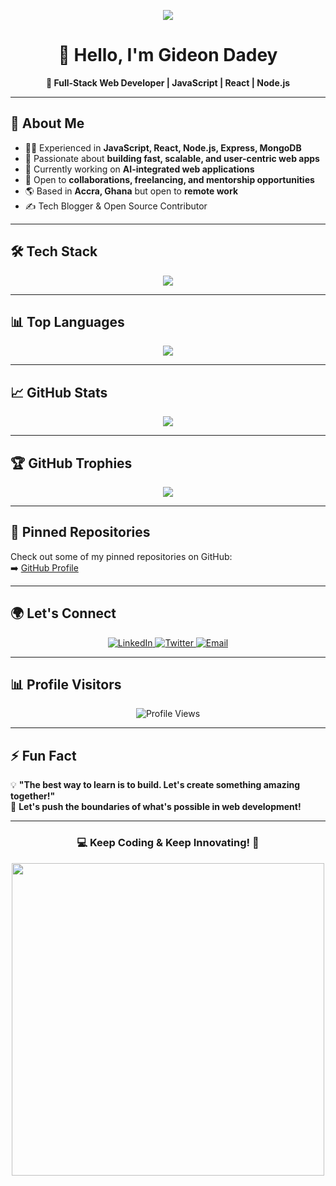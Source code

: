 <!-- Profile Banner -->
<p align="center">
  <img src="https://readme-typing-svg.herokuapp.com?font=Fira+Code&pause=500&color=38C2FF&center=true&vCenter=true&width=435&lines=Full-Stack+Developer;React+|+Node.js+|+JavaScript;Passionate+About+Scalable+Web+Apps;Let's+Build+Something+Awesome!" />
</p>

<h1 align="center">👋 Hello, I'm Gideon Dadey </h1>

<p align="center">
  <strong>🚀 Full-Stack Web Developer | JavaScript | React | Node.js</strong>
</p>

---

## 📌 **About Me**
- 👨‍💻 Experienced in **JavaScript, React, Node.js, Express, MongoDB**
- 🚀 Passionate about **building fast, scalable, and user-centric web apps**
- 🔭 Currently working on **AI-integrated web applications**
- 🎯 Open to **collaborations, freelancing, and mentorship opportunities**
- 🌎 Based in **Accra, Ghana** but open to **remote work**
- ✍️ Tech Blogger & Open Source Contributor

---

## 🛠️ **Tech Stack**
<p align="center">
  <img src="https://skillicons.dev/icons?i=js,ts,react,nextjs,nodejs,express,mongodb,postgresql,docker,aws,git,figma" />
</p>

---

## 📊 **Top Languages**
<p align="center">
  <picture>
    <source srcset="https://github-readme-stats.vercel.app/api/top-langs/?username=gideondadey22&layout=compact&langs_count=10&theme=tokyonight&cache_seconds=7200" media="(prefers-color-scheme: dark)" />
    <source srcset="https://github-readme-stats.vercel.app/api/top-langs/?username=gideondadey22&layout=compact&langs_count=10&theme=default&cache_seconds=7200" media="(prefers-color-scheme: light)" />
    <img src="https://github-readme-stats.vercel.app/api/top-langs/?username=gideondadey22&layout=compact&langs_count=10&theme=default&cache_seconds=7200" />
  </picture>
</p>

---

## 📈 **GitHub Stats**
<p align="center">
  <picture>
    <source srcset="https://github-profile-summary-cards.vercel.app/api/cards/profile-details?username=gideondadey22&theme=github_dark" media="(prefers-color-scheme: dark)" />
    <source srcset="https://github-profile-summary-cards.vercel.app/api/cards/profile-details?username=gideondadey22&theme=default" media="(prefers-color-scheme: light)" />
    <img src="https://github-profile-summary-cards.vercel.app/api/cards/profile-details?username=gideondadey22&theme=default" />
  </picture>
</p>

---

## 🏆 **GitHub Trophies**
<p align="center">
  <picture>
    <source srcset="https://github-profile-trophy.vercel.app/?username=gideondadey22&theme=radical&margin-w=15&margin-h=15" media="(prefers-color-scheme: dark)" />
    <source srcset="https://github-profile-trophy.vercel.app/?username=gideondadey22&theme=flat&margin-w=15&margin-h=15" media="(prefers-color-scheme: light)" />
    <img src="https://github-profile-trophy.vercel.app/?username=gideondadey22&theme=flat&margin-w=15&margin-h=15" />
  </picture>
</p>

---

## 📌 **Pinned Repositories**
Check out some of my pinned repositories on GitHub:  
➡️ [GitHub Profile](https://github.com/gideondadey22?tab=repositories)

---

## 🌍 **Let's Connect**
<p align="center">
  <a href="https://www.linkedin.com/in/gideon-dadey-263128182/" target="_blank">
    <img src="https://img.shields.io/badge/LinkedIn-0A66C2?style=for-the-badge&logo=linkedin&logoColor=white" alt="LinkedIn">
  </a>
  <a href="https://twitter.com/cannymirah" target="_blank">
    <img src="https://img.shields.io/badge/Twitter-1DA1F2?style=for-the-badge&logo=twitter&logoColor=white" alt="Twitter">
  </a>
  <a href="mailto:your.email@example.com">
    <img src="https://img.shields.io/badge/Email-D14836?style=for-the-badge&logo=gmail&logoColor=white" alt="Email">
  </a>
</p>

---

## 📊 **Profile Visitors**
<p align="center">
  <img src="https://komarev.com/ghpvc/?username=Cannymirah22&color=blue" alt="Profile Views" />
</p>

---

## ⚡ **Fun Fact**
💡 **"The best way to learn is to build. Let's create something amazing together!"**  
🚀 **Let's push the boundaries of what's possible in web development!**

---

<h3 align="center">💻 Keep Coding & Keep Innovating! 🚀</h3>
<p align="center">
  <img src="https://media.giphy.com/media/qgQUggAC3Pfv687qPC/giphy.gif" width="500" />
</p>
